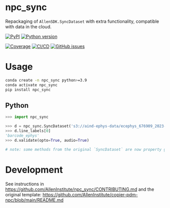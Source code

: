 # npc_sync

Repackaging of `AllenSDK.SyncDataset` with extra functionality, compatible with data in the cloud.

[![PyPI](https://img.shields.io/pypi/v/npc_sync.svg?label=PyPI&color=blue)](https://pypi.org/project/npc_sync/)
[![Python version](https://img.shields.io/pypi/pyversions/npc_sync)](https://pypi.org/project/npc_sync/)

[![Coverage](https://img.shields.io/codecov/c/github/AllenInstitute/npc_sync?logo=codecov)](https://app.codecov.io/github/AllenInstitute/npc_sync)
[![CI/CD](https://img.shields.io/github/actions/workflow/status/AllenInstitute/npc_sync/publish.yml?label=CI/CD&logo=github)](https://github.com/AllenInstitute/npc_sync/actions/workflows/publish.yml)
[![GitHub issues](https://img.shields.io/github/issues/AllenInstitute/npc_sync?logo=github)](https://github.com/AllenInstitute/npc_sync/issues)

# Usage
```bash
conda create -n npc_sync python>=3.9
conda activate npc_sync
pip install npc_sync
```
## Python
```python
>>> import npc_sync

>>> d = npc_sync.SyncDataset('s3://aind-ephys-data/ecephys_676909_2023-12-14_12-43-11/behavior_videos/20231214T124311.h5')
>>> d.line_labels[0]
'barcode_ephys'
>>> d.validate(opto=True, audio=True)

# note: some methods from the original `SyncDataset` are now property getters, including `line_labels`
```

# Development
See instructions in https://github.com/AllenInstitute/npc_sync/CONTRIBUTING.md and the original template: https://github.com/AllenInstitute/copier-pdm-npc/blob/main/README.md
